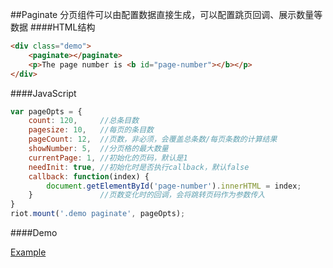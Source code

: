 ##Paginate
分页组件可以由配置数据直接生成，可以配置跳页回调、展示数量等数据
####HTML结构

```html
<div class="demo">
    <paginate></paginate>
    <p>The page number is <b id="page-number"></b></p>
</div>
```
####JavaScript

```JavaScript
var pageOpts = {
    count: 120,     //总条目数
    pagesize: 10,   //每页的条目数
    pageCount: 12,  //页数，非必须，会覆盖总条数/每页条数的计算结果
    showNumber: 5,  //分页格的最大数量
    currentPage: 1, //初始化的页码，默认是1
    needInit: true, //初始化时是否执行callback，默认false
    callback: function(index) {
        document.getElementById('page-number').innerHTML = index;
    }               //页数变化时的回调，会将跳转页码作为参数传入
}
riot.mount('.demo paginate', pageOpts);
```

####Demo

[Example]()
